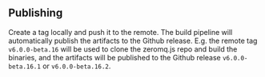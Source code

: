 ## Publishing

Create a tag locally and push it to the remote. The build pipeline will automatically publish the artifacts to the Github release.
E.g. the remote tag `v6.0.0-beta.16` will be used to clone the zeromq.js repo and build the binaries, and the artifacts will be published to the Github release `v6.0.0-beta.16.1` or `v6.0.0-beta.16.2`.

